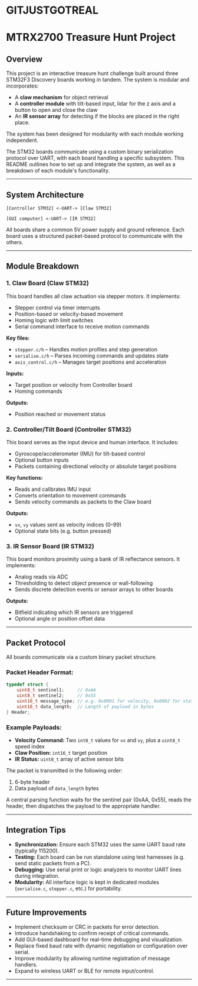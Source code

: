 # GITJUSTGOTREAL
# MTRX2700 Treasure Hunt Project

## Overview

This project is an interactive treasure hunt challenge built around three STM32F3 Discovery boards working in tandem. The system is modular and incorporates:
- A **claw mechanism** for object retrieval
- A **controller module** with tilt-based input, lidar for the z axis and a button to open and close the claw
- An **IR sensor array** for detecting if the blocks are placed in the right place.

The system has been designed for modularity with each module working independent.

The STM32 boards communicate using a custom binary serialization protocol over UART, with each board handling a specific subsystem. This README outlines how to set up and integrate the system, as well as a breakdown of each module's functionality.

---

## System Architecture

```
[Controller STM32] <-UART-> [Claw STM32]

[GUI computer] <-UART-> [IR STM32]
```


All boards share a common 5V power supply and ground reference. Each board uses a structured packet-based protocol to communicate with the others.

---

## Module Breakdown

### 1. Claw Board (Claw STM32)
This board handles all claw actuation via stepper motors. It implements:
- Stepper control via timer interrupts
- Position-based or velocity-based movement
- Homing logic with limit switches
- Serial command interface to receive motion commands

**Key files:**
- `stepper.c/h` – Handles motion profiles and step generation
- `serialise.c/h` – Parses incoming commands and updates state
- `axis_control.c/h` – Manages target positions and acceleration

**Inputs:**
- Target position or velocity from Controller board
- Homing commands

**Outputs:**
- Position reached or movement status

### 2. Controller/Tilt Board (Controller STM32)
This board serves as the input device and human interface. It includes:
- Gyroscope/accelerometer (IMU) for tilt-based control
- Optional button inputs
- Packets containing directional velocity or absolute target positions

**Key functions:**
- Reads and calibrates IMU input
- Converts orientation to movement commands
- Sends velocity commands as packets to the Claw board

**Outputs:**
- `vx`, `vy` values sent as velocity indices (0–99)
- Optional state bits (e.g. button pressed)

### 3. IR Sensor Board (IR STM32)
This board monitors proximity using a bank of IR reflectance sensors. It implements:
- Analog reads via ADC
- Thresholding to detect object presence or wall-following
- Sends discrete detection events or sensor arrays to other boards

**Outputs:**
- Bitfield indicating which IR sensors are triggered
- Optional angle or position offset data

---

## Packet Protocol

All boards communicate via a custom binary packet structure.

### Packet Header Format:
```c
typedef struct {
    uint8_t sentinel1;     // 0xAA
    uint8_t sentinel2;     // 0x55
    uint16_t message_type; // e.g. 0x0001 for velocity, 0x0002 for status
    uint16_t data_length;  // Length of payload in bytes
} Header;
```

### Example Payloads:
- **Velocity Command:** Two `int8_t` values for `vx` and `vy`, plus a `uint8_t` speed index
- **Claw Position:** `int16_t` target position
- **IR Status:** `uint8_t` array of active sensor bits

The packet is transmitted in the following order:
1. 6-byte header
2. Data payload of `data_length` bytes

A central parsing function waits for the sentinel pair (0xAA, 0x55), reads the header, then dispatches the payload to the appropriate handler.

---

## Integration Tips

- **Synchronization:** Ensure each STM32 uses the same UART baud rate (typically 115200).
- **Testing:** Each board can be run standalone using test harnesses (e.g. send static packets from a PC).
- **Debugging:** Use serial print or logic analyzers to monitor UART lines during integration.
- **Modularity:** All interface logic is kept in dedicated modules (`serialise.c`, `stepper.c`, etc.) for portability.

---

## Future Improvements

- Implement checksum or CRC in packets for error detection.
- Introduce handshaking to confirm receipt of critical commands.
- Add GUI-based dashboard for real-time debugging and visualization.
- Replace fixed baud rate with dynamic negotiation or configuration over serial.
- Improve modularity by allowing runtime registration of message handlers.
- Expand to wireless UART or BLE for remote input/control.

---
